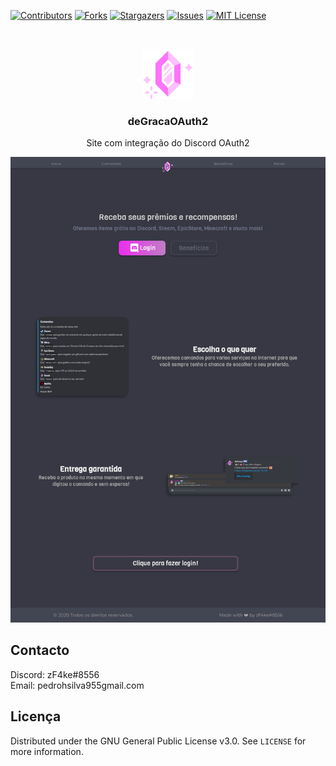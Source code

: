 [![Contributors][contributors-shield]][contributors-url]
[![Forks][forks-shield]][forks-url]
[![Stargazers][stars-shield]][stars-url]
[![Issues][issues-shield]][issues-url]
[![MIT License][license-shield]][license-url]

<br />
<p align="center">
  <a href="https://github.com/zF4ke/deGracaOAuth2">
    <img src="src/public/images/logo.png" alt="Logo" width="80" height="80">
  </a>

  <h3 align="center">deGracaOAuth2</h3>
  <p align="center">Site com integração do Discord OAuth2</p>
  <img src="preview.png">

## Contacto

Discord: zF4ke#8556
<br>
Email: pedrohsilva955gmail.com

## Licença

Distributed under the GNU General Public License v3.0. See `LICENSE` for more information.

[contributors-shield]: https://img.shields.io/github/contributors/zF4ke/deGracaOAuth2.svg?style=flat-square
[contributors-url]: https://github.com/zF4ke/deGracaOAuth2/graphs/contributors
[forks-shield]: https://img.shields.io/github/forks/zF4ke/deGracaOAuth2.svg?style=flat-square
[forks-url]: https://github.com/zF4ke/deGracaOAuth2/network/members
[stars-shield]: https://img.shields.io/github/stars/zF4ke/deGracaOAuth2.svg?style=flat-square
[stars-url]: https://github.com/zF4ke/deGracaOAuth2/stargazers
[issues-shield]: https://img.shields.io/github/issues/zF4ke/deGracaOAuth2.svg?style=flat-square
[issues-url]: https://github.com/zF4ke/deGracaOAuth2/issues
[license-shield]: https://img.shields.io/github/license/zF4ke/deGracaOAuth2.svg?style=flat-square
[license-url]: https://github.com/zF4ke/deGracaOAuth2/blob/master/LICENSE
